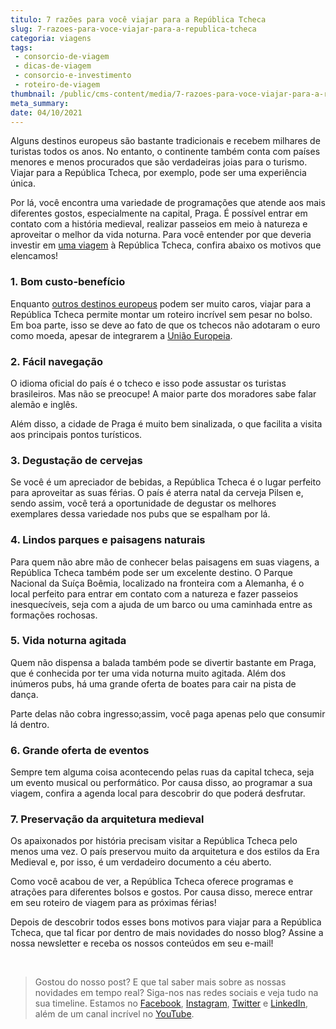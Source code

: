 ```yaml
---
titulo: 7 razões para você viajar para a República Tcheca
slug: 7-razoes-para-voce-viajar-para-a-republica-tcheca
categoria: viagens
tags:
 - consorcio-de-viagem
 - dicas-de-viagem
 - consorcio-e-investimento
 - roteiro-de-viagem
thumbnail: /public/cms-content/media/7-razoes-para-voce-viajar-para-a-republica-tcheca.jpg
meta_summary: 
date: 04/10/2021
---
```

Alguns destinos europeus são bastante tradicionais e recebem milhares de turistas todos os anos. No entanto, o continente também conta com países menores e menos procurados que são verdadeiras joias para o turismo. Viajar para a República Tcheca, por exemplo, pode ser uma experiência única.

Por lá, você encontra uma variedade de programações que atende aos mais diferentes gostos, especialmente na capital, Praga. É possível entrar em contato com a história medieval, realizar passeios em meio à natureza e aproveitar o melhor da vida noturna. Para você entender por que deveria investir em [uma viagem](https://www.embracon.com.br/blog/como-preparar-o-roteiro-de-viagem-romantica) à República Tcheca, confira abaixo os motivos que elencamos!

### 1. Bom custo-benefício

Enquanto [outros destinos europeus](https://www.embracon.com.br/blog/vai-viajar-para-londres-veja-4-dicas-para-aproveitar-o-passeio) podem ser muito caros, viajar para a República Tcheca permite montar um roteiro incrível sem pesar no bolso. Em boa parte, isso se deve ao fato de que os tchecos não adotaram o euro como moeda, apesar de integrarem a [União Europeia](https://www.embracon.com.br/blog/por-que-fazer-um-tour-pela-europa-nas-suas-proximas-ferias).

### 2. Fácil navegação

O idioma oficial do país é o tcheco e isso pode assustar os turistas brasileiros. Mas não se preocupe! A maior parte dos moradores sabe falar alemão e inglês.

Além disso, a cidade de Praga é muito bem sinalizada, o que facilita a visita aos principais pontos turísticos.

### 3. Degustação de cervejas

Se você é um apreciador de bebidas, a República Tcheca é o lugar perfeito para aproveitar as suas férias. O país é aterra natal da cerveja Pilsen e, sendo assim, você terá a oportunidade de degustar os melhores exemplares dessa variedade nos pubs que se espalham por lá.

### 4. Lindos parques e paisagens naturais

Para quem não abre mão de conhecer belas paisagens em suas viagens, a República Tcheca também pode ser um excelente destino. O Parque Nacional da Suíça Boêmia, localizado na fronteira com a Alemanha, é o local perfeito para entrar em contato com a natureza e fazer passeios inesquecíveis, seja com a ajuda de um barco ou uma caminhada entre as formações rochosas.

### 5. Vida noturna agitada

Quem não dispensa a balada também pode se divertir bastante em Praga, que é conhecida por ter uma vida noturna muito agitada. Além dos inúmeros pubs, há uma grande oferta de boates para cair na pista de dança.

Parte delas não cobra ingresso;assim, você paga apenas pelo que consumir lá dentro.

### 6. Grande oferta de eventos

Sempre tem alguma coisa acontecendo pelas ruas da capital tcheca, seja um evento musical ou performático. Por causa disso, ao programar a sua viagem, confira a agenda local para descobrir do que poderá desfrutar.

### 7. Preservação da arquitetura medieval

Os apaixonados por história precisam visitar a República Tcheca pelo menos uma vez. O país preservou muito da arquitetura e dos estilos da Era Medieval e, por isso, é um verdadeiro documento a céu aberto.

Como você acabou de ver, a República Tcheca oferece programas e atrações para diferentes bolsos e gostos. Por causa disso, merece entrar em seu roteiro de viagem para as próximas férias!

Depois de descobrir todos esses bons motivos para viajar para a República Tcheca, que tal ficar por dentro de mais novidades do nosso blog? Assine a nossa newsletter e receba os nossos conteúdos em seu e-mail!

‍

> Gostou do nosso post? E que tal saber mais sobre as nossas novidades em tempo real? Siga-nos nas redes sociais e veja tudo na sua timeline. Estamos no [Facebook](https://www.facebook.com/embracon/), [Instagram](https://www.instagram.com/embraconoficial/), [Twitter](https://twitter.com/embracon) e [LinkedIn](https://www.linkedin.com/company/1018875/), além de um canal incrível no [YouTube](https://www.youtube.com/channel/UCL-Y0mv9zc73Iek48NLUBzQ).

‍
